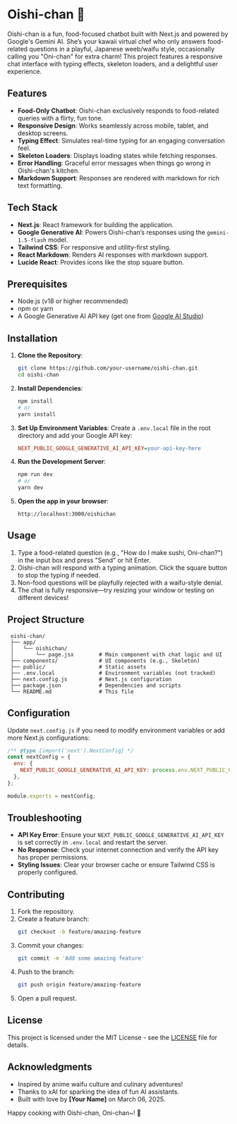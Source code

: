 # Oishi-chan 🍣

Oishi-chan is a fun, food-focused chatbot built with Next.js and powered by Google's Gemini AI. She’s your kawaii virtual chef who only answers food-related questions in a playful, Japanese weeb/waifu style, occasionally calling you "Oni-chan" for extra charm! This project features a responsive chat interface with typing effects, skeleton loaders, and a delightful user experience.



## Features

- **Food-Only Chatbot**: Oishi-chan exclusively responds to food-related queries with a flirty, fun tone.
- **Responsive Design**: Works seamlessly across mobile, tablet, and desktop screens.
- **Typing Effect**: Simulates real-time typing for an engaging conversation feel.
- **Skeleton Loaders**: Displays loading states while fetching responses.
- **Error Handling**: Graceful error messages when things go wrong in Oishi-chan's kitchen.
- **Markdown Support**: Responses are rendered with markdown for rich text formatting.

## Tech Stack

- **Next.js**: React framework for building the application.
- **Google Generative AI**: Powers Oishi-chan’s responses using the `gemini-1.5-flash` model.
- **Tailwind CSS**: For responsive and utility-first styling.
- **React Markdown**: Renders AI responses with markdown support.
- **Lucide React**: Provides icons like the stop square button.

## Prerequisites

- Node.js (v18 or higher recommended)
- npm or yarn
- A Google Generative AI API key (get one from [Google AI Studio](https://aistudio.google.com/))

## Installation

1. **Clone the Repository**:
   ```bash
   git clone https://github.com/your-username/oishi-chan.git
   cd oishi-chan
   ```

2. **Install Dependencies**:
   ```bash
   npm install
   # or
   yarn install
   ```

3. **Set Up Environment Variables**:
   Create a `.env.local` file in the root directory and add your Google API key:
   ```ini
   NEXT_PUBLIC_GOOGLE_GENERATIVE_AI_API_KEY=your-api-key-here
   ```

4. **Run the Development Server**:
   ```bash
   npm run dev
   # or
   yarn dev
   ```

5. **Open the app in your browser**:
   ```
   http://localhost:3000/oishichan
   ```

## Usage

1. Type a food-related question (e.g., "How do I make sushi, Oni-chan?") in the input box and press "Send" or hit Enter.
2. Oishi-chan will respond with a typing animation. Click the square button to stop the typing if needed.
3. Non-food questions will be playfully rejected with a waifu-style denial.
4. The chat is fully responsive—try resizing your window or testing on different devices!

## Project Structure

```
 oishi-chan/
 ├── app/
 │   └── oishichan/
 │       └── page.jsx        # Main component with chat logic and UI
 ├── components/             # UI components (e.g., Skeleton)
 ├── public/                 # Static assets
 ├── .env.local              # Environment variables (not tracked)
 ├── next.config.js          # Next.js configuration
 ├── package.json            # Dependencies and scripts
 └── README.md               # This file
```

## Configuration

Update `next.config.js` if you need to modify environment variables or add more Next.js configurations:

```javascript
/** @type {import('next').NextConfig} */
const nextConfig = {
  env: {
    NEXT_PUBLIC_GOOGLE_GENERATIVE_AI_API_KEY: process.env.NEXT_PUBLIC_GOOGLE_GENERATIVE_AI_API_KEY,
  },
};

module.exports = nextConfig;
```

## Troubleshooting

- **API Key Error**: Ensure your `NEXT_PUBLIC_GOOGLE_GENERATIVE_AI_API_KEY` is set correctly in `.env.local` and restart the server.
- **No Response**: Check your internet connection and verify the API key has proper permissions.
- **Styling Issues**: Clear your browser cache or ensure Tailwind CSS is properly configured.

## Contributing

1. Fork the repository.
2. Create a feature branch:
   ```bash
   git checkout -b feature/amazing-feature
   ```
3. Commit your changes:
   ```bash
   git commit -m 'Add some amazing feature'
   ```
4. Push to the branch:
   ```bash
   git push origin feature/amazing-feature
   ```
5. Open a pull request.

## License

This project is licensed under the MIT License - see the [LICENSE](LICENSE) file for details.

## Acknowledgments

- Inspired by anime waifu culture and culinary adventures!
- Thanks to xAI for sparking the idea of fun AI assistants.
- Built with love by **[Your Name]** on March 06, 2025.

Happy cooking with Oishi-chan, Oni-chan~! 💖

